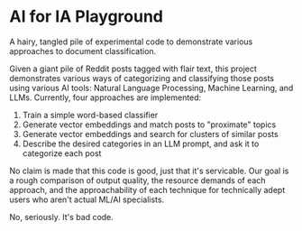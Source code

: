 # AI for IA Playground

A hairy, tangled pile of experimental code to demonstrate various approaches to document classification.

Given a giant pile of Reddit posts tagged with flair text, this project demonstrates various ways of categorizing and classifying those posts using various AI tools: Natural Language Processing, Machine Learning, and LLMs. Currently, four approaches are implemented:

1. Train a simple word-based classifier
2. Generate vector embeddings and match posts to "proximate" topics
3. Generate vector embeddings and search for clusters of similar posts
4. Describe the desired categories in an LLM prompt, and ask it to categorize each post

No claim is made that this code is good, just that it's servicable. Our goal is a rough comparison of output quality, the resource demands of each approach, and the approachability of each technique for technically adept users who aren't actual ML/AI specialists.

No, seriously. It's bad code.
